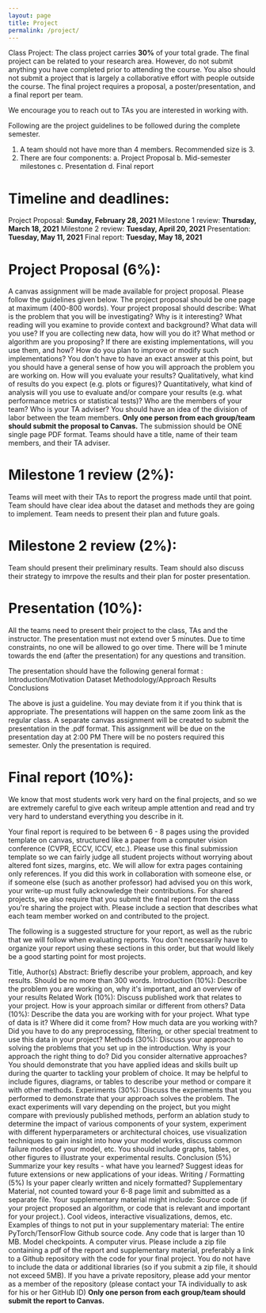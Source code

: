 ```yaml
---
layout: page
title: Project
permalink: /project/
---
```


Class Project:
The class project carries **30%** of your total grade. The final project can be related to your research area. However, do not submit anything you have completed prior to attending the course. You also should not submit a project that is largely a collaborative effort with people outside the course. The final project requires a proposal, a poster/presentation, and a final report per team.

We encourage you to reach out to TAs you are interested in working with. 

Following are the project guidelines to be followed during the complete semester.
1. A team should not have more than 4 members. Recommended size is 3.
2. There are four components: a. Project Proposal b. Mid-semester milestones c. Presentation d. Final report

# Timeline and deadlines:
Project Proposal: **Sunday, February 28, 2021**
Milestone 1 review: **Thursday, March 18, 2021**
Milestone 2 review: **Tuesday, April 20, 2021**
Presentation: **Tuesday, May 11, 2021**
Final report: **Tuesday, May 18, 2021**


# Project Proposal (6%):
A canvas assignment will be made available for project proposal. Please follow the guidelines given below.
The project proposal should be one page at maximum (400-800 words). Your project proposal should describe:
What is the problem that you will be investigating? Why is it interesting?
What reading will you examine to provide context and background?
What data will you use? If you are collecting new data, how will you do it?
What method or algorithm are you proposing? If there are existing implementations, will you use them, and how? 
How do you plan to improve or modify such implementations? You don't have to have an exact answer at this point, but you should have a general sense of how you will approach the problem you are working on.
How will you evaluate your results? Qualitatively, what kind of results do you expect (e.g. plots or figures)? 
Quantitatively, what kind of analysis will you use to evaluate and/or compare your results (e.g. what performance metrics or statistical tests)?
Who are the members of your team? Who is your TA adviser? You should have an idea of the division of labor between the team members.
**Only one person from each group/team should submit the proposal to Canvas.** The submission should be ONE single page PDF format. Teams should have a title, name of their team members, and their TA adviser.

# Milestone 1 review (2%):
Teams will meet with their TAs to report the progress made until that point.
Team should have clear idea about the dataset and methods they are going to implement.
Team needs to present their plan and future goals.

# Milestone 2 review (2%):
Team should present their preliminary results.
Team should also discuss their strategy to imrpove the results and their plan for poster presentation.

# Presentation (10%):
All the teams need to present their project to the class, TAs and the instructor.
The presentation must not extend over 5 minutes. Due to time constraints, no one will be allowed to go over time.
There will be 1 minute towards the end (after the presentation) for any questions and transition.

The presentation should have the following general format :
Introduction/Motivation 
Dataset
Methodology/Approach
Results
Conclusions

The above is just a guideline. You may deviate from it if you think that is appropriate.
The presentations will happen on the same zoom link as the regular class.
A separate canvas assignment will be created to submit the presentation in the .pdf format. This assignment will be due on the presentation day at 2:00 PM
There will be no posters required this semester. Only the presentation is required.

# Final report (10%):
We know that most students work very hard on the final projects, and so we are extremely careful to give each writeup ample attention and read and try very hard to understand everything you describe in it.

Your final report is required to be between 6 - 8 pages using the provided template on canvas, structured like a paper from a computer vision conference (CVPR, ECCV, ICCV, etc.). Please use this final submission template so we can fairly judge all student projects without worrying about altered font sizes, margins, etc. We will allow for extra pages containing only references. If you did this work in collaboration with someone else, or if someone else (such as another professor) had advised you on this work, your write-up must fully acknowledge their contributions. For shared projects, we also require that you submit the final report from the class you're sharing the project with. Please include a section that describes what each team member worked on and contributed to the project.

The following is a suggested structure for your report, as well as the rubric that we will follow when evaluating reports. You don't necessarily have to organize your report using these sections in this order, but that would likely be a good starting point for most projects.

Title, Author(s)
Abstract: Briefly describe your problem, approach, and key results. Should be no more than 300 words.
Introduction (10%): Describe the problem you are working on, why it's important, and an overview of your results
Related Work (10%): Discuss published work that relates to your project. How is your approach similar or different from others?
Data (10%): Describe the data you are working with for your project. What type of data is it? Where did it come from? How much data are you working with? Did you have to do any preprocessing, filtering, or other special treatment to use this data in your project?
Methods (30%): Discuss your approach to solving the problems that you set up in the introduction. Why is your approach the right thing to do? Did you consider alternative approaches? You should demonstrate that you have applied ideas and skills built up during the quarter to tackling your problem of choice. It may be helpful to include figures, diagrams, or tables to describe your method or compare it with other methods.
Experiments (30%): Discuss the experiments that you performed to demonstrate that your approach solves the problem. The exact experiments will vary depending on the project, but you might compare with previously published methods, perform an ablation study to determine the impact of various components of your system, experiment with different hyperparameters or architectural choices, use visualization techniques to gain insight into how your model works, discuss common failure modes of your model, etc. You should include graphs, tables, or other figures to illustrate your experimental results.
Conclusion (5%) Summarize your key results - what have you learned? Suggest ideas for future extensions or new applications of your ideas.
Writing / Formatting (5%) Is your paper clearly written and nicely formatted?
Supplementary Material, not counted toward your 6-8 page limit and submitted as a separate file. Your supplementary material might include:
Source code (if your project proposed an algorithm, or code that is relevant and important for your project.).
Cool videos, interactive visualizations, demos, etc.
Examples of things to not put in your supplementary material:
The entire PyTorch/TensorFlow Github source code.
Any code that is larger than 10 MB.
Model checkpoints.
A computer virus.
Please include a zip file containing a pdf of the report and supplementary material, preferably a link to a Github repository with the code for your final project. You do not have to include the data or additional libraries (so if you submit a zip file, it should not exceed 5MB). If you have a private repository, please add your mentor as a member of the repository (please contact your TA individually to ask for his or her GitHub ID)
**Only one person from each group/team should submit the report to Canvas.**
